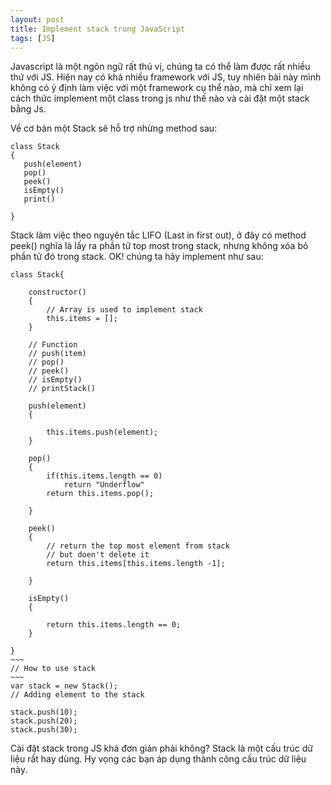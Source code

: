```yaml
---
layout: post
title: Implement stack trong JavaScript
tags: [JS]
---
```


Javascript là một ngôn ngữ rất thú vị, chúng ta có thể làm được rất nhiều thứ với JS. Hiện nay có khá nhiều framework với JS, tuy nhiên bài này mình không có ý định làm việc với một framework cụ thể nào, mà chỉ xem lại cách thức implement một class trong js như thế nào và cài đặt một stack bằng Js. 

Về cơ bản một Stack sẽ hỗ trợ nhừng method sau:

~~~~
class Stack
{
   push(element)
   pop()
   peek()
   isEmpty()
   print()

}
~~~~

Stack làm việc theo nguyên tắc LIFO (Last in first out), ở đây có method peek() nghĩa là lấy ra phần tử top most trong stack, nhưng không xóa bỏ phần tử đó trong stack. OK! chúng ta hãy implement như sau:
~~~~
class Stack{
	
	constructor()
	{
		// Array is used to implement stack
		this.items = [];
	}
	
	// Function 
	// push(item)
	// pop()
	// peek()
	// isEmpty()
	// printStack()
	
	push(element)
	{
		
		this.items.push(element);
	}
	
	pop()
	{
		if(this.items.length == 0)
			return "Underflow"
		return this.items.pop();
		
	}
	
	peek()
	{
		// return the top most element from stack 
		// but doen't delete it
		return this.items[this.items.length -1];
		
	}
	
	isEmpty()
	{
		
		return this.items.length == 0;
	}
	
}
~~~
// How to use stack 
~~~
var stack = new Stack();
// Adding element to the stack

stack.push(10);
stack.push(20);
stack.push(30);
~~~~

Cài đặt stack trong JS khá đơn giản phải không? Stack là một cấu trúc dữ liệu rất hay dùng. Hy vọng các bạn áp dụng thành công cấu trúc dữ liệu này.
